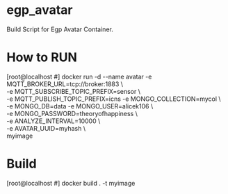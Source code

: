 # egp_avatar
Build Script for Egp Avatar Container.

# How to RUN
[root@localhost #] docker run -d --name avatar -e MQTT_BROKER_URL=tcp://broker:1883 \  
-e MQTT_SUBSCRIBE_TOPIC_PREFIX=sensor \  
-e MQTT_PUBLISH_TOPIC_PREFIX=icns -e MONGO_COLLECTION=mycol \  
-e MONGO_DB=data -e MONGO_USER=alicek106 \  
-e MONGO_PASSWORD=theoryofhappiness \  
-e ANALYZE_INTERVAL=10000 \  
-e AVATAR_UUID=myhash \  
myimage

# Build
[root@localhost #] docker build . -t myimage

